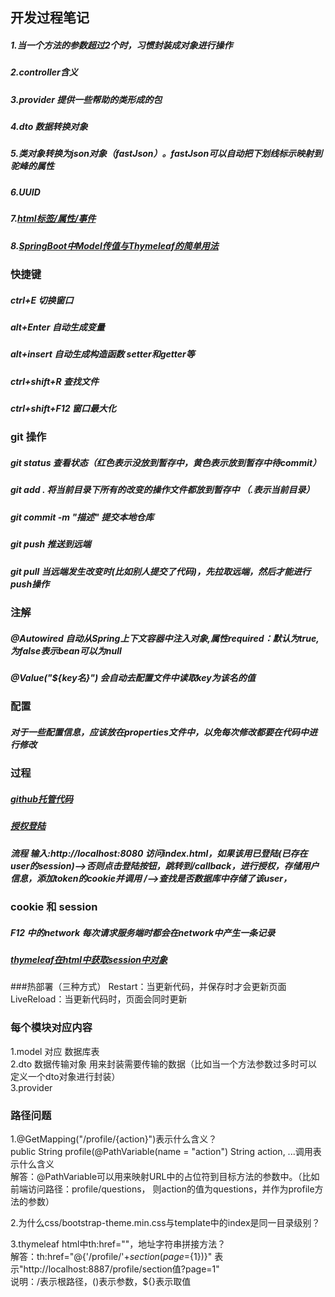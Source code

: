 ## 开发过程笔记

##### 1.当一个方法的参数超过2个时，习惯封装成对象进行操作
##### 2.controller含义
##### 3.provider  提供一些帮助的类形成的包
##### 4.dto  数据转换对象
##### 5.类对象转换为json对象（fastJson）。fastJson可以自动把下划线标示映射到驼峰的属性
##### 6.UUID
##### 7.[html标签/属性/事件](https://www.w3school.com.cn/tags/tag_form.asp)  
##### 8.[SpringBoot中Model传值与Thymeleaf的简单用法](https://blog.csdn.net/weixin_43055096/article/details/87704493)
### 快捷键
##### ctrl+E  切换窗口
##### alt+Enter  自动生成变量
##### alt+insert  自动生成构造函数 setter和getter等
##### ctrl+shift+R   查找文件
##### ctrl+shift+F12   窗口最大化

### git 操作
##### git status  查看状态（红色表示没放到暂存中，黄色表示放到暂存中待commit）
##### git add .   将当前目录下所有的改变的操作文件都放到暂存中 （.表示当前目录）
##### git commit -m "描述"   提交本地仓库
##### git push    推送到远端  
##### git pull    当远端发生改变时(比如别人提交了代码)，先拉取远端，然后才能进行push操作

### 注解
##### @Autowired 自动从Spring上下文容器中注入对象,属性required：默认为true,为false表示bean可以为null
##### @Value("${key名}") 会自动去配置文件中读取key为该名的值

### 配置
##### 对于一些配置信息，应该放在properties文件中，以免每次修改都要在代码中进行修改

### 过程
##### [github托管代码](https://github.com/chenyidao/test)
##### [授权登陆](https://developer.github.com/apps/building-oauth-apps/authorizing-oauth-apps/)
##### 流程  输入:http://localhost:8080  访问index.html，如果该用已登陆(已存在user的session)—>否则点击登陆按钮，跳转到/callback，进行授权，存储用户信息，添加token的cookie并调用 /—>查找是否数据库中存储了该user，

### cookie 和 session
##### F12 中的network   每次请求服务端时都会在network中产生一条记录  
##### [thymeleaf在html中获取session中对象](https://blog.csdn.net/hry2015/article/details/73253080)

###热部署（三种方式）
Restart：当更新代码，并保存时才会更新页面  
LiveReload：当更新代码时，页面会同时更新  

### 每个模块对应内容
1.model 对应 数据库表  
2.dto 数据传输对象 用来封装需要传输的数据（比如当一个方法参数过多时可以定义一个dto对象进行封装）  
3.provider

### 路径问题
1.@GetMapping("/profile/{action}")表示什么含义？  
public String profile(@PathVariable(name = "action") String action, ...调用表示什么含义  
解答：@PathVariable可以用来映射URL中的占位符到目标方法的参数中。（比如前端访问路径：profile/questions，
则action的值为questions，并作为profile方法的参数）  

2.为什么css/bootstrap-theme.min.css与template中的index是同一目录级别？  

3.thymeleaf html中th:href=""，地址字符串拼接方法？  
解答：th:href="@{'/profile/'+${section}(page=${1})}" 表示"http://localhost:8887/profile/section值?page=1"  
说明：/表示根路径，()表示参数，${}表示取值  


